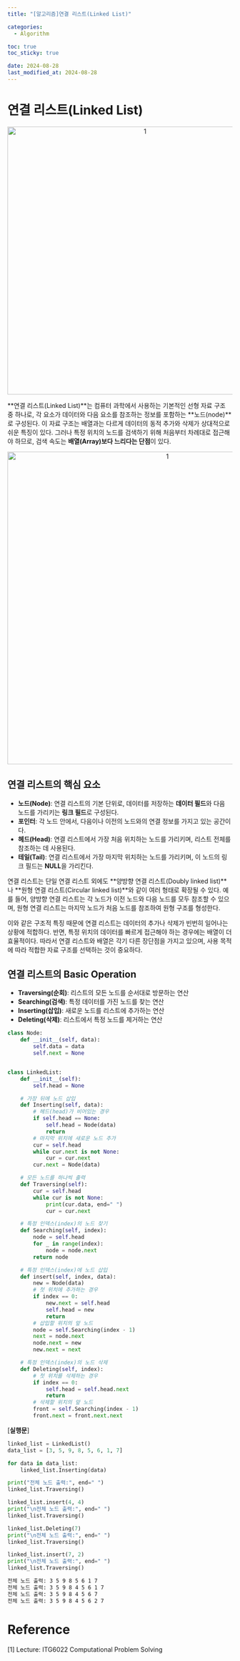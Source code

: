 ```yaml
---
title: "[알고리즘]연결 리스트(Linked List)"

categories: 
  - Algorithm

toc: true
toc_sticky: true

date: 2024-08-28
last_modified_at: 2024-08-28
---
```


# 연결 리스트(Linked List)

<p align="center">
<img width="600" alt="1" src="https://github.com/user-attachments/assets/36c4fd96-9f6f-4cd8-8f84-880cc91ae4b0">
</p>

**연결 리스트(Linked List)**는 컴퓨터 과학에서 사용하는 기본적인 선형 자료 구조 중 하나로, 각 요소가 데이터와 다음 요소를 참조하는 정보를 포함하는 **노드(node)**로 구성된다. 이 자료 구조는 배열과는 다르게 데이터의 동적 추가와 삭제가 상대적으로 쉬운 특징이 있다. 그러나 특정 위치의 노드를 검색하기 위해 처음부터 차례대로 접근해야 하므로, 검색 속도는 **배열(Array)보다 느리다는 단점**이 있다.

<p align="center">
<img width="700" alt="1" src="https://github.com/user-attachments/assets/55e553b8-4006-44a5-99a9-89951d23a86b">
</p>


## 연결 리스트의 핵심 요소
- **노드(Node)**: 연결 리스트의 기본 단위로, 데이터를 저장하는 **데이터 필드**와 다음 노드를 가리키는 **링크 필드**로 구성된다.
- **포인터**: 각 노드 안에서, 다음이나 이전의 노드와의 연결 정보를 가지고 있는 공간이다.
- **헤드(Head)**: 연결 리스트에서 가장 처음 위치하는 노드를 가리키며, 리스트 전체를 참조하는 데 사용된다.
- **테일(Tail)**: 연결 리스트에서 가장 마지막 위치하는 노드를 가리키며, 이 노드의 링크 필드는 **NULL**을 가리킨다.

연결 리스트는 단일 연결 리스트 외에도 **양방향 연결 리스트(Doubly linked list)**나 **원형 연결 리스트(Circular linked list)**와 같이 여러 형태로 확장될 수 있다. 예를 들어, 양방향 연결 리스트는 각 노드가 이전 노드와 다음 노드를 모두 참조할 수 있으며, 원형 연결 리스트는 마지막 노드가 처음 노드를 참조하여 원형 구조를 형성한다.



이와 같은 구조적 특징 때문에 연결 리스트는 데이터의 추가나 삭제가 빈번히 일어나는 상황에 적합하다. 반면, 특정 위치의 데이터를 빠르게 접근해야 하는 경우에는 배열이 더 효율적이다. 따라서 연결 리스트와 배열은 각기 다른 장단점을 가지고 있으며, 사용 목적에 따라 적합한 자료 구조를 선택하는 것이 중요하다.

## 연결 리스트의 Basic Operation
- **Traversing(순회)**: 리스트의 모든 노드를 순서대로 방문하는 연산
- **Searching(검색)**: 특정 데이터를 가진 노드를 찾는 연산
- **Inserting(삽입)**: 새로운 노드를 리스트에 추가하는 연산
- **Deleting(삭제)**: 리스트에서 특정 노드를 제거하는 연산

```python
class Node:
    def __init__(self, data):
        self.data = data
        self.next = None


class LinkedList:
    def __init__(self):
        self.head = None

    # 가장 뒤에 노드 삽입
    def Inserting(self, data):
        # 헤드(head)가 비어있는 경우
        if self.head == None:
            self.head = Node(data)
            return
        # 마지막 위치에 새로운 노드 추가
        cur = self.head
        while cur.next is not None:
            cur = cur.next
        cur.next = Node(data)

    # 모든 노드를 하나씩 출력
    def Traversing(self):
        cur = self.head
        while cur is not None:
            print(cur.data, end=" ")
            cur = cur.next

    # 특정 인덱스(index)의 노드 찾기
    def Searching(self, index):
        node = self.head
        for _ in range(index):
            node = node.next
        return node

    # 특정 인덱스(index)에 노드 삽입
    def insert(self, index, data):
        new = Node(data)
        # 첫 위치에 추가하는 경우
        if index == 0:
            new.next = self.head
            self.head = new
            return
        # 삽입할 위치의 앞 노드
        node = self.Searching(index - 1)
        next = node.next
        node.next = new
        new.next = next

    # 특정 인덱스(index)의 노드 삭제
    def Deleting(self, index):
        # 첫 위치를 삭제하는 경우
        if index == 0:
            self.head = self.head.next
            return
        # 삭제할 위치의 앞 노드
        front = self.Searching(index - 1)
        front.next = front.next.next
```
\[**실행문**\]

```python
linked_list = LinkedList()
data_list = [3, 5, 9, 8, 5, 6, 1, 7]

for data in data_list:
    linked_list.Inserting(data)

print("전체 노드 출력:", end=" ")
linked_list.Traversing()

linked_list.insert(4, 4)
print("\n전체 노드 출력:", end=" ")
linked_list.Traversing()

linked_list.Deleting(7)
print("\n전체 노드 출력:", end=" ")
linked_list.Traversing()

linked_list.insert(7, 2)
print("\n전체 노드 출력:", end=" ")
linked_list.Traversing()
```
```bash
전체 노드 출력: 3 5 9 8 5 6 1 7 
전체 노드 출력: 3 5 9 8 4 5 6 1 7 
전체 노드 출력: 3 5 9 8 4 5 6 7 
전체 노드 출력: 3 5 9 8 4 5 6 2 7
```


# Reference
\[1\] Lecture: ITG6022 Computational Problem Solving  

